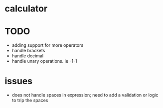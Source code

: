 # calculator

# TODO
- adding support for more operators
- handle brackets
- handle decimal
- handle unary operations. ie -1-1

# issues
- does not handle spaces in expression; need to add a validation or logic to trip the spaces
 

